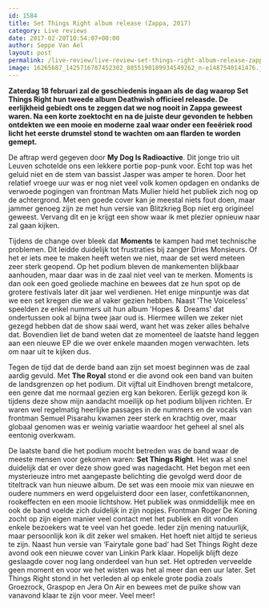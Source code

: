 ```yaml
---
id: 1584
title: Set Things Right album release (Zappa, 2017)
category: Live reviews
date: 2017-02-20T10:54:07+00:00
author: Seppe Van Ael
layout: post
permalink: /live-review/live-review-set-things-right-album-release-zappa-2017/
image: 16265687_1425716787452302_8855190189934549262_n-e1487540141476.jpg
---
```

**Zaterdag 18 februari zal de geschiedenis ingaan als de dag waarop Set Things Right hun tweede album Deathwish officieel releasde. De eerlijkheid gebiedt ons te zeggen dat we nog nooit in Zappa geweest waren. Na een korte zoektocht en na de juiste deur gevonden te hebben ontdekten we een mooie en moderne zaal waar onder een feeëriek rood licht het eerste drumstel stond te wachten om aan flarden te worden gemept.** 

De aftrap werd gegeven door **My Dog Is Radioactive**. Dit jonge trio uit Leuven schotelde ons een lekkere portie pop-punk voor. Echt top was het geluid niet en de stem van bassist Jasper was amper te horen. Door het relatief vroege uur was er nog niet veel volk komen opdagen en ondanks de verwoede pogingen van frontman Mats Mulier hield het publiek zich nog op de achtergrond. Met een goede cover kan je meestal niets fout doen, maar jammer genoeg zijn ze met hun versie van Blitzkrieg Bop niet erg origineel geweest. Vervang dit en je krijgt een show waar ik met plezier opnieuw naar zal gaan kijken.

Tijdens de change over bleek dat **Moments** te kampen had met technische problemen. Dit leidde duidelijk tot frustraties bij zanger Dries Monsieurs. Of het er iets mee te maken heeft weten we niet, maar de set werd meteen zeer sterk geopend. Op het podium bleven de mankementen blijkbaar aanhouden, maar daar was in de zaal niet veel van te merken. Moments is dan ook een goed geoliede machine en bewees dat ze hun spot op de grotere festivals later dit jaar wel verdienen. Het enige minpuntje was dat we een set kregen die we al vaker gezien hebben. Naast 'The Voiceless' speelden ze enkel nummers uit hun album 'Hopes &  Dreams' dat ondertussen ook al bijna twee jaar oud is. Hiermee willen we zeker niet gezegd hebben dat de show saai werd, want het was zeker alles behalve dat. Bovendien liet de band weten dat ze momenteel de laatste hand leggen aan een nieuwe EP die we over enkele maanden mogen verwachten. Iets om naar uit te kijken dus.

Tegen de tijd dat de derde band aan zijn set moest beginnen was de zaal aardig gevuld. Met **The Royal** stond er die avond ook een band van buiten de landsgrenzen op het podium. Dit vijftal uit Eindhoven brengt metalcore, een genre dat me normaal gezien erg kan bekoren. Eerlijk gezegd kon ik tijdens deze show mijn aandacht moeilijk op het podium blijven richten. Er waren wel regelmatig heerlijke passages in de nummers en de vocals van frontman Semuel Pisarahu kwamen zeer sterk en krachtig over, maar globaal genomen was er weinig variatie waardoor het geheel al snel als eentonig overkwam.

De laatste band die het podium mocht betreden was de band waar de meeste mensen voor gekomen waren: **Set Things Right**. Het was al snel duidelijk dat er over deze show goed was nagedacht. Het begon met een mysterieuze intro met aangepaste belichting die gevolgd werd door de titeltrack van hun nieuwe album. De set was een mooie mix van nieuwe en oudere nummers en werd opgeluisterd door een laser, confettikanonnen, rookeffecten en een mooie lichtshow. Het publiek was onmiddellijk mee en ook de band voelde zich duidelijk in zijn nopjes. Frontman Roger De Koning zocht op zijn eigen manier veel contact met het publiek en dit vonden enkele bezoekers wat te veel van het goede. Ieder zijn mening natuurlijk, maar persoonlijk kon ik dit zeker wel smaken. Het hoeft niet altijd te serieus te zijn. Naast hun versie van ‘Fairytale gone bad’ had Set Things Right deze avond ook een nieuwe cover van Linkin Park klaar. Hopelijk blijft deze geslaagde cover nog lang onderdeel van hun set. Het optreden verveelde geen moment en voor we het wisten was het al meer dan een uur later. Set Things Right stond in het verleden al op enkele grote podia zoals Groezrock, Graspop en Jera On Air en bewees met de puike show van vanavond klaar te zijn voor meer. Veel meer!